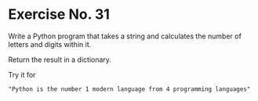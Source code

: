 # Exercise No. 31


Write a Python program that takes a string and calculates the number of letters and digits within it. 

Return the result in a dictionary.

Try it for 

    "Python is the number 1 modern language from 4 programming languages"